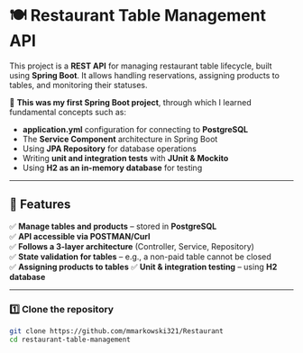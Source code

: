 # 🍽 Restaurant Table Management API

This project is a **REST API** for managing restaurant table lifecycle, built using **Spring Boot**. It allows handling reservations, assigning products to tables, and monitoring their statuses.

🚀 **This was my first Spring Boot project**, through which I learned fundamental concepts such as:
- **application.yml** configuration for connecting to **PostgreSQL**
- The **Service Component** architecture in Spring Boot
- Using **JPA Repository** for database operations
- Writing **unit and integration tests** with **JUnit & Mockito**
- Using **H2 as an in-memory database** for testing  

---

## 📌 Features

✅ **Manage tables and products** – stored in **PostgreSQL**  
✅ **API accessible via POSTMAN/Curl**  
✅ **Follows a 3-layer architecture** (Controller, Service, Repository)  
✅ **State validation for tables** – e.g., a non-paid table cannot be closed  
✅ **Assigning products to tables** 
✅ **Unit & integration testing** – using **H2 database**  

---

### 1️⃣ **Clone the repository**
```bash
git clone https://github.com/mmarkowski321/Restaurant
cd restaurant-table-management
